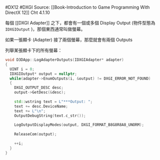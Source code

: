#DX12 #DXGI
Source: [[Book-Introduction to Game Programming With DirectX 12]] Cht 4.1.10


每個 [[DXGI Adapter]] 之下，都會有一個或多個 Display Output (物件型態為 `IDXGIOutput` )，那個東西通常叫做螢幕。

如果一張顯卡 (Adapter) 接了兩個螢幕，那麼就會有兩個 Outputs

列舉某張顯卡下的所有螢幕：

```cpp
void D3DApp::LogAdapterOutputs(IDXGIAdapter* adapter) 
{ 
  UINT i = 0; 
  IDXGIOutput* output = nullptr; 
  while(adapter->EnumOutputs(i, &output) != DXGI_ERROR_NOT_FOUND) 
  { 
    DXGI_OUTPUT_DESC desc; 
    output->GetDesc(&desc); 
     
    std::wstring text = L"***Output: "; 
    text += desc.DeviceName; 
    text += L"\n"; 
    OutputDebugString(text.c_str()); 
  
    LogOutputDisplayModes(output, DXGI_FORMAT_B8G8R8A8_UNORM); 
  
    ReleaseCom(output); 
  
    ++i; 
  } 
}
```